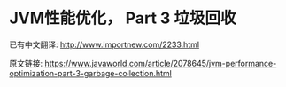 # JVM性能优化， Part 3 垃圾回收

已有中文翻译: <http://www.importnew.com/2233.html>













原文链接: <https://www.javaworld.com/article/2078645/jvm-performance-optimization-part-3-garbage-collection.html>

